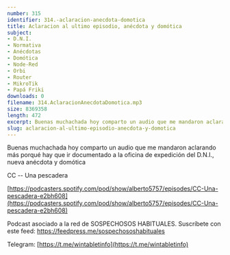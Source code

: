 ```yaml
---
number: 315
identifier: 314.-aclaracion-anecdota-domotica
title: Aclaracion al ultimo episodio, anécdota y domótica
subject:
- D.N.I.
- Normativa
- Anécdotas
- Domótica
- Node-Red
- Orbi
- Router
- MikroTik
- Papá Friki
downloads: 0
filename: 314.AclaracionAnecdotaDomotica.mp3
size: 8369358
length: 472
excerpt: Buenas muchachada hoy comparto un audio que me mandaron aclarando más porqué hay que ir documentado a la oficina de expedición del D.N.I., nueva anécdota y domótica
slug: aclaracion-al-ultimo-episodio-anecdota-y-domotica
---
```

Buenas muchachada hoy comparto un audio que me mandaron aclarando más porqué hay que ir documentado a la oficina de expedición del D.N.I., nueva anécdota y domótica

CC -- Una pescadera

[https://podcasters.spotify.com/pod/show/alberto5757/episodes/CC-Una-pescadera-e2bh608](https://podcasters.spotify.com/pod/show/alberto5757/episodes/CC-Una-pescadera-e2bh608)

Podcast asociado a la red de SOSPECHOSOS HABITUALES. Suscríbete con este feed: https://feedpress.me/sospechososhabituales

Telegram: [https://t.me/wintabletinfo](https://t.me/wintabletinfo)
